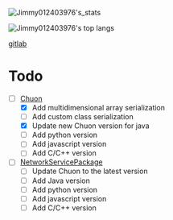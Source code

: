 ![Jimmy012403976's_stats](https://github-readme-stats.vercel.app/api?username=jimmy01240397&show_icons=true&theme=darcula&layout=compact)

![Jimmy012403976's top langs](https://github-readme-stats.vercel.app/api/top-langs/?username=Jimmy01240397&show_icons=true&theme=darcula&layout=compact)

[gitlab](https://gitlab.com/Jimmy01240397)

# Todo
- [ ] [Chuon](https://github.com/Jimmy01240397/Chuon)
  - [x] Add multidimensional array serialization
  - [ ] Add custom class serialization
  - [x] Update new Chuon version for java 
  - [ ] Add python version
  - [ ] Add javascript version
  - [ ] Add C/C++ version
- [ ] [NetworkServicePackage](https://github.com/Jimmy01240397/NetworkServicePackage)
  - [ ] Update Chuon to the latest version
  - [ ] Add Java version
  - [ ] Add python version
  - [ ] Add javascript version
  - [ ] Add C/C++ version
